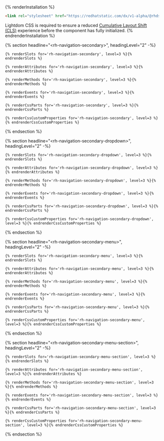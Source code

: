 {% renderInstallation %}
~~~html
<link rel="stylesheet" href="https://redhatstatic.com/dx/v1-alpha/@rhds/elements@1.0.2/rh-navigation-secondary/rh-navigation-secondary-lightdom.css">
~~~
Lightdom CSS is required to ensure a reduced [Cumulative Layout Shift (CLS)](https://web.dev/cls/) experience before the component has fully initialized.
{% endrenderInstallation %}

{% section headline="&lt;rh-navigation-secondary&gt;", headingLevel="2" -%}  

    {% renderSlots for='rh-navigation-secondary', level=3 %}{% endrenderSlots %}

    {% renderAttributes for='rh-navigation-secondary', level=3 %}{% endrenderAttributes %}

    {% renderMethods for='rh-navigation-secondary', level=3 %}{% endrenderMethods %}

    {% renderEvents for='rh-navigation-secondary', level=3 %}{% endrenderEvents %}

    {% renderCssParts for='rh-navigation-secondary', level=3 %}{% endrenderCssParts %}

    {% renderCssCustomProperties for='rh-navigation-secondary', level=3 %}{% endrenderCssCustomProperties %}
{% endsection %}

{% section headline="&lt;rh-navigation-secondary-dropdown&gt;", headingLevel="2" -%}  
  
    {% renderSlots for='rh-navigation-secondary-dropdown', level=3 %}{% endrenderSlots %}
  
    {% renderAttributes for='rh-navigation-secondary-dropdown', level=3 %}{% endrenderAttributes %}
  
    {% renderMethods for='rh-navigation-secondary-dropdown', level=3 %}{% endrenderMethods %}

    {% renderEvents for='rh-navigation-secondary-dropdown', level=3 %}{% endrenderEvents %}

    {% renderCssParts for='rh-navigation-secondary-dropdown', level=3 %}{% endrenderCssParts %}

    {% renderCssCustomProperties for='rh-navigation-secondary-dropdown', level=3 %}{% endrenderCssCustomProperties %}
    
{% endsection %}

{% section headline="&lt;rh-navigation-secondary-menu&gt;", headingLevel="2" -%}  
  
    {% renderSlots for='rh-navigation-secondary-menu', level=3 %}{% endrenderSlots %}

    {% renderAttributes for='rh-navigation-secondary-menu', level=3 %}{% endrenderAttributes %}

    {% renderMethods for='rh-navigation-secondary-menu', level=3 %}{% endrenderMethods %}

    {% renderEvents for='rh-navigation-secondary-menu', level=3 %}{% endrenderEvents %}

    {% renderCssParts for='rh-navigation-secondary-menu', level=3 %}{% endrenderCssParts %}
  
    {% renderCssCustomProperties for='rh-navigation-secondary-menu', level=3 %}{% endrenderCssCustomProperties %}
    
{% endsection %}

{% section headline="&lt;rh-navigation-secondary-menu-section&gt;", headingLevel="2" -%}  
  
    {% renderSlots for='rh-navigation-secondary-menu-section', level=3 %}{% endrenderSlots %}

    {% renderAttributes for='rh-navigation-secondary-menu-section', level=3 %}{% endrenderAttributes %}

    {% renderMethods for='rh-navigation-secondary-menu-section', level=3 %}{% endrenderMethods %}
   
    {% renderEvents for='rh-navigation-secondary-menu-section', level=3 %}{% endrenderEvents %}

    {% renderCssParts for='rh-navigation-secondary-menu-section', level=3 %}{% endrenderCssParts %}

    {% renderCssCustomProperties for='rh-navigation-secondary-menu-section', level=3 %}{% endrenderCssCustomProperties %}
    
{% endsection %}
